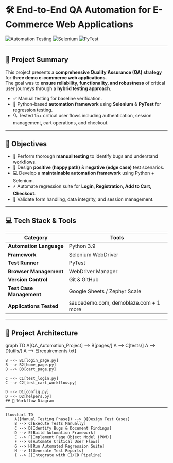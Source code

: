 # 🛠 End-to-End QA Automation for E-Commerce Web Applications

![Automation Testing](https://img.shields.io/badge/QA-Automation-blue)
![Selenium](https://img.shields.io/badge/Selenium-Python-green)
![PyTest](https://img.shields.io/badge/TestRunner-PyTest-yellow)

---

## 📌 Project Summary
This project presents a **comprehensive Quality Assurance (QA) strategy** for **three demo e-commerce web applications**.  
The goal was to **ensure reliability, functionality, and robustness** of critical user journeys through a **hybrid testing approach**.  

- ✅ Manual testing for baseline verification.  
- 🤖 Python-based **automation framework** using **Selenium** & **PyTest** for regression testing.  
- 🔍 Tested 15+ critical user flows including authentication, session management, cart operations, and checkout.  

---

## 🎯 Objectives
- 🧪 Perform thorough **manual testing** to identify bugs and understand workflows.
- 📜 Design **positive (happy path)** & **negative (edge case)** test scenarios.
- 💻 Develop a **maintainable automation framework** using Python + Selenium.
- ⚡ Automate regression suite for **Login, Registration, Add to Cart, Checkout**.
- 🔐 Validate form handling, data integrity, and session management.

---

## 💻 Tech Stack & Tools
| Category | Tools |
|----------|-------|
| **Automation Language** | Python 3.9 |
| **Framework** | Selenium WebDriver |
| **Test Runner** | PyTest |
| **Browser Management** | WebDriver Manager |
| **Version Control** | Git & GitHub |
| **Test Case Management** | Google Sheets / Zephyr Scale |
| **Applications Tested** | saucedemo.com, demoblaze.com + 1 more |

---

## 📂 Project Architecture
graph TD
    A[QA_Automation_Project] --> B[pages/]
    A --> C[tests/]
    A --> D[utils/]
    A --> E[requirements.txt]

    B --> B1[login_page.py]
    B --> B2[home_page.py]
    B --> B3[cart_page.py]

    C --> C1[test_login.py]
    C --> C2[test_cart_workflow.py]

    D --> D1[config.py]
    D --> D2[helpers.py]
    ## 🔄 Workflow Diagram

---

    
```mermaid
flowchart TD
    A([Manual Testing Phase]) --> B[Design Test Cases]
    B --> C[Execute Tests Manually]
    C --> D[Identify Bugs & Document Findings]
    D --> E[Build Automation Framework]
    E --> F[Implement Page Object Model (POM)]
    F --> G[Automate Critical User Flows]
    G --> H[Run Automated Regression Suite]
    H --> I[Generate Test Reports]
    I --> J[Integrate with CI/CD Pipeline]



